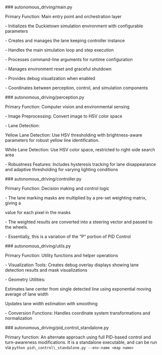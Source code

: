\### autonomous\_driving/main.py

Primary Function: Main entry point and orchestration layer



\- Initializes the Duckietown simulation environment with configurable parameters

\- Creates and manages the lane keeping controller instance

\- Handles the main simulation loop and step execution

\- Processes command-line arguments for runtime configuration

\- Manages environment reset and graceful shutdown

\- Provides debug visualization when enabled

\- Coordinates between perception, control, and simulation components



\### autonomous\_driving/perception.py

Primary Function: Computer vision and environmental sensing

\- Image Preprocessing: Convert image to HSV color space

\- Lane Detection:  

Yellow Lane Detection: Use HSV thresholding with brightness-aware parameters for robust yellow line identification.   

White Lane Detection: Use HSV color space, restricted to right-side search area

\- Robustness Features: Includes hysteresis tracking for lane disappearance and adaptive thresholding for varying lighting conditions



\### autonomous\_driving/controller.py

Primary Function: Decision making and control logic

\- The lane marking masks are multiplied by a pre-set weighting matrix, giving a

value for each pixel in the masks

\- The weighted results are converted into a steering vector and passed to the wheels.

\- Essentially, this is a variation of the ”P” portion of PID Control



\### autonomous\_driving/utils.py

Primary Function: Utility functions and helper operations  

\- Visualization Tools: Creates debug overlay displays showing lane detection results and mask visualizations

\- Geometry Utilities:  

Estimates lane center from single detected line using exponential moving average of lane width  

Updates lane width estimation with smoothing

\- Conversion Functions: Handles coordinate system transformations and normalization



\### autonomous\_driving/pid\_control\_standalone.py

Primary function: An alternate approach using full PID-based control and turn-awareness modifications. It is a standalone executable, and can be run via `python pid\_control\_standalone.py --env-name <map name>` 



